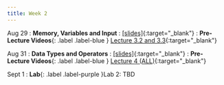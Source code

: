```yaml
---
title: Week 2
---
```


Aug 29
: **Memory, Variables and Input**
  : [\[slides\]](https://docs.google.com/presentation/d/1p6t5VYKfJ19GuBrXkyzENpQriO8Szym8bgfWv-xPLJ0/edit?usp=sharing){:target="_blank"}
: **Pre-Lecture Videos**{: .label .label-blue } [Lecture 3.2 and 3.3](https://youtube.com/playlist?list=PLr509y092L28mMKYbl4cqA26SrxJfd50z){:target="_blank"}
  

Aug 31
: **Data Types and Operators**
  : [\[slides\]](https://docs.google.com/presentation/d/1hR3U4lgRtQAeXWRxmoAzjehfMDEtiB0-EQ45yS3ZIgI/edit?usp=sharing&resourcekey=0-tGf98dHCFWzCkyZ_8QYSSw){:target="_blank"}
: **Pre-Lecture Videos**{: .label .label-blue } [Lecture 4 (ALL)](https://youtube.com/playlist?list=PLr509y092L28OfTqL6EiJwlk3ycYGYaQI){:target="_blank"}

Sept 1
: **Lab**{: .label .label-purple }Lab 2: TBD

